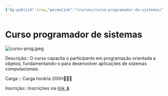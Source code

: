 ```yaml
---
{"dg-publish":true,"permalink":"/cursos/curso-programador-de-sistemas/","title":"Curso programador de sistemas","metatags":{"description":"O curso capacita o participante em programação orientada a objetos, fundamentando-o para desenvolver aplicações de sistemas computacionais.","og:image":"curso-prog.jpeg"},"hideInGraph":true,"tags":["curso"],"updated":"2025-03-31T11:12:23.486-03:00"}
---
```


# Curso programador de sistemas

![curso-prog.jpeg](/img/user/curso-prog.jpeg)

Descrição:: O curso capacita o participante em programação orientada a objetos, fundamentando-o para desenvolver aplicações de sistemas computacionais.

Carga :: Carga horária 200H👨🏻‍💻

Inscrição:: Inscrições via [link ⬇](https://psg.ce.senac.br/oportunidade/programador-de-sistemas-2/)
